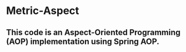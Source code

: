 # Metric-Aspect

## This code is an Aspect-Oriented Programming (AOP) implementation using Spring AOP.
